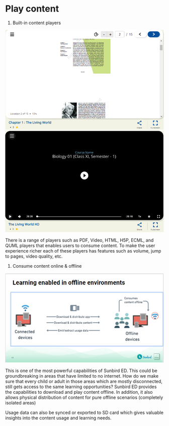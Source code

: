 # Play content

1. Built-in content players

![PDF player](<../../../../../.gitbook/assets/PDF player.PNG>) ![Video player](<../../../../../.gitbook/assets/Video player.PNG>)

There is a range of players such as PDF, Video, HTML, H5P, ECML, and QUML players that enables users to consume content. To make the user experience richer each of these players has features such as volume, jump to pages, video quality, etc.

1. Consume content online & offline

![Offline consumption](<../../../../../.gitbook/assets/Offline consumption.PNG>)

This is one of the most powerful capabilities of Sunbird ED. This could be groundbreaking in areas that have limited to no internet. How do we make sure that every child or adult in those areas which are mostly disconnected, still gets access to the same learning opportunities? Sunbird ED provides the capabilities to download and play content offline. In addition, it also allows physical distribution of content for pure offline scenarios (completely isolated areas)

Usage data can also be synced or exported to SD card which gives valuable insights into the content usage and learning needs.
